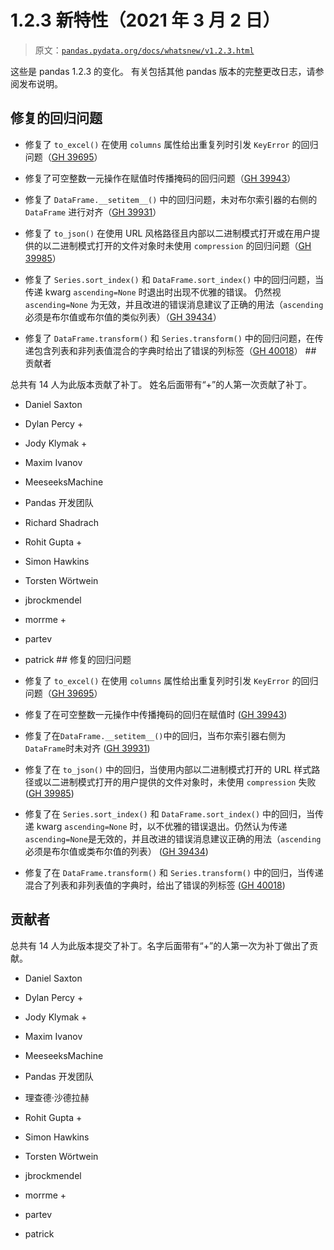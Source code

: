# 1.2.3 新特性（2021 年 3 月 2 日）

> 原文：[`pandas.pydata.org/docs/whatsnew/v1.2.3.html`](https://pandas.pydata.org/docs/whatsnew/v1.2.3.html)

这些是 pandas 1.2.3 的变化。 有关包括其他 pandas 版本的完整更改日志，请参阅发布说明。

## 修复的回归问题

+   修复了 `to_excel()` 在使用 `columns` 属性给出重复列时引发 `KeyError` 的回归问题（[GH 39695](https://github.com/pandas-dev/pandas/issues/39695)）

+   修复了可空整数一元操作在赋值时传播掩码的回归问题（[GH 39943](https://github.com/pandas-dev/pandas/issues/39943)）

+   修复了 `DataFrame.__setitem__()` 中的回归问题，未对布尔索引器的右侧的 `DataFrame` 进行对齐（[GH 39931](https://github.com/pandas-dev/pandas/issues/39931)）

+   修复了 `to_json()` 在使用 URL 风格路径且内部以二进制模式打开或在用户提供的以二进制模式打开的文件对象时未使用 `compression` 的回归问题（[GH 39985](https://github.com/pandas-dev/pandas/issues/39985)）

+   修复了 `Series.sort_index()` 和 `DataFrame.sort_index()` 中的回归问题，当传递 kwarg `ascending=None` 时退出时出现不优雅的错误。 仍然视 `ascending=None` 为无效，并且改进的错误消息建议了正确的用法（`ascending` 必须是布尔值或布尔值的类似列表）（[GH 39434](https://github.com/pandas-dev/pandas/issues/39434)）

+   修复了 `DataFrame.transform()` 和 `Series.transform()` 中的回归问题，在传递包含列表和非列表值混合的字典时给出了错误的列标签（[GH 40018](https://github.com/pandas-dev/pandas/issues/40018)）  ## 贡献者

总共有 14 人为此版本贡献了补丁。 姓名后面带有“+”的人第一次贡献了补丁。

+   Daniel Saxton

+   Dylan Percy +

+   Jody Klymak +

+   Maxim Ivanov

+   MeeseeksMachine

+   Pandas 开发团队

+   Richard Shadrach

+   Rohit Gupta +

+   Simon Hawkins

+   Torsten Wörtwein

+   jbrockmendel

+   morrme +

+   partev

+   patrick  ## 修复的回归问题

+   修复了 `to_excel()` 在使用 `columns` 属性给出重复列时引发 `KeyError` 的回归问题（[GH 39695](https://github.com/pandas-dev/pandas/issues/39695)）

+   修复了在可空整数一元操作中传播掩码的回归在赋值时 ([GH 39943](https://github.com/pandas-dev/pandas/issues/39943))

+   修复了在`DataFrame.__setitem__()`中的回归，当布尔索引器右侧为`DataFrame`时未对齐 ([GH 39931](https://github.com/pandas-dev/pandas/issues/39931))

+   修复了在 `to_json()` 中的回归，当使用内部以二进制模式打开的 URL 样式路径或以二进制模式打开的用户提供的文件对象时，未使用 `compression` 失败 ([GH 39985](https://github.com/pandas-dev/pandas/issues/39985))

+   修复了在 `Series.sort_index()` 和 `DataFrame.sort_index()` 中的回归，当传递 kwarg `ascending=None` 时，以不优雅的错误退出。仍然认为传递`ascending=None`是无效的，并且改进的错误消息建议正确的用法（`ascending`必须是布尔值或类布尔值的列表） ([GH 39434](https://github.com/pandas-dev/pandas/issues/39434))

+   修复了在 `DataFrame.transform()` 和 `Series.transform()` 中的回归，当传递混合了列表和非列表值的字典时，给出了错误的列标签 ([GH 40018](https://github.com/pandas-dev/pandas/issues/40018))

## 贡献者

总共有 14 人为此版本提交了补丁。名字后面带有“+”的人第一次为补丁做出了贡献。

+   Daniel Saxton

+   Dylan Percy +

+   Jody Klymak +

+   Maxim Ivanov

+   MeeseeksMachine

+   Pandas 开发团队

+   理查德·沙德拉赫

+   Rohit Gupta +

+   Simon Hawkins

+   Torsten Wörtwein

+   jbrockmendel

+   morrme +

+   partev

+   patrick
